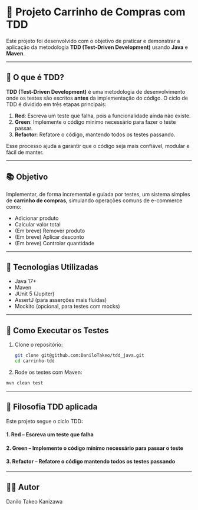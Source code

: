 # 🛒 Projeto Carrinho de Compras com TDD

Este projeto foi desenvolvido com o objetivo de praticar e demonstrar a aplicação da metodologia **TDD (Test-Driven Development)** usando **Java** e **Maven**.

---

## 🧪 O que é TDD?

**TDD (Test-Driven Development)** é uma metodologia de desenvolvimento onde os testes são escritos **antes** da implementação do código. O ciclo de TDD é dividido em três etapas principais:

1. **Red**: Escreva um teste que falha, pois a funcionalidade ainda não existe.
2. **Green**: Implemente o código mínimo necessário para fazer o teste passar.
3. **Refactor**: Refatore o código, mantendo todos os testes passando.

Esse processo ajuda a garantir que o código seja mais confiável, modular e fácil de manter.

---

## 📚 Objetivo

Implementar, de forma incremental e guiada por testes, um sistema simples de **carrinho de compras**, simulando operações comuns de e-commerce como:

- Adicionar produto
- Calcular valor total
- (Em breve) Remover produto
- (Em breve) Aplicar desconto
- (Em breve) Controlar quantidade

---

## 🧪 Tecnologias Utilizadas

- Java 17+
- Maven
- JUnit 5 (Jupiter)
- AssertJ (para asserções mais fluídas)
- Mockito (opcional, para testes com mocks)

---

## 🚀 Como Executar os Testes

1. Clone o repositório:
   ```bash
   git clone git@github.com:DaniloTakeo/tdd_java.git
   cd carrinho-tdd
   ```
   
2. Rode os testes com Maven:

  ```bash
  mvn clean test
  ```

---

## 🧪 Filosofia TDD aplicada
Este projeto segue o ciclo TDD:

#### 1. Red – Escreva um teste que falha
#### 2. Green – Implemente o código mínimo necessário para passar o teste
#### 3. Refactor – Refatore o código mantendo todos os testes passando

---

## 👨‍💻 Autor
Danilo Takeo Kanizawa
